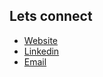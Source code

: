 ## Lets connect
- [Website](https://kvnn.guru)
- [Linkedin](https://linkedin.com/in/tkevin)
- [Email](mailto:kevin@webbuddy.agency)
<!-- <img src = "https://media2.giphy.com/media/QssGEmpkyEOhBCb7e1/giphy.gif?cid=ecf05e47a0n3gi1bfqntqmob8g9aid1oyj2wr3ds3mg700bl&rid=giphy.gif" width = 40px> -->

